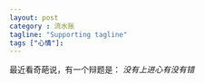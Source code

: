 ```yaml
---
layout: post
category : 流水账
tagline: "Supporting tagline"
tags ["心情"]:
---
```


最近看奇葩说，有一个辩题是： _没有上进心有没有错_